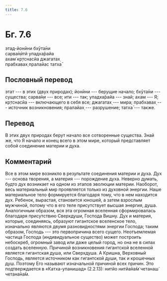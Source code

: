 ```yaml
---
title: 7.6
---
```


# Бг. 7.6
этад-йонӣни бхӯта̄ни<br/>
сарва̄н̣ӣтй упадха̄райа<br/>
ахам̇ кр̣тснасйа джагатах̣<br/>
прабхавах̣ пралайас татха̄
## Пословный перевод

этат --- в этих (двух природах); йонӣни --- берущие начало; бхӯта̄ни ---
существа; сарва̄н̣и --- все; ити --- так; упадха̄райа --- знай; ахам --- Я;
кр̣тснасйа --- включающего в себя все; джагатах̣ --- мира; прабхавах̣ ---
источник возникновения; пралайах̣ --- разрушение; татха̄ --- также.

## Перевод

В этих двух природах берут начало все сотворенные существа. Знай же, что
Я начало и конец всего в этом мире, который представляет собой
соединение материи и духа.

## Комментарий

Все в этом мире возникло в результате соединения материи и духа. Дух ---
основа творения, а материя --- порождение духа. Неверно думать, будто
дух возникает на одном из этапов эволюции материи. Наоборот, весь
материальный мир проявляется только из духовной энергии. Наше
материальное тело формируется благодаря тому, что в нем находится дух.
Ребенок, вырастая, становится юношей, а затем взрослым мужчиной, потому
что в его теле присутствует высшая энергия, душа. Аналогичным образом,
вся эта огромная вселенная сформировалась благодаря присутствию
Сверхдуши, Господа Вишну. Дух и материя, которые, соединяясь, образуют
гигантское вселенское тело, изначально являются двумя разновидностями
энергии Господа; таким образом, Господь --- это первопричина всего
сущего. Неотъемлемая частица Господа (индивидуальное существо) может
построить небоскреб, огромный завод или даже целый город, но она не в
силах создать вселенную. Причиной возникновения гигантской вселенной
является гигантская душа, или Сверхдуша. А Кришна, Верховный Господь,
является источником как гигантской души, так и крошечных душ. Поэтому
Его называют изначальной причиной всех причин. Это подтверждается в
«Катха-упанишад» (2.2.13): нитйо нитйа̄на̄м̇ четанаш́ четана̄на̄м.
